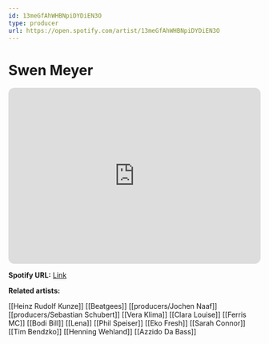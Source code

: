 ```yaml
---
id: 13meGfAhWHBNpiDYDiEN3O
type: producer
url: https://open.spotify.com/artist/13meGfAhWHBNpiDYDiEN3O
---
```

# Swen Meyer

<iframe style="border-radius:12px" src="https://open.spotify.com/embed/artist/13meGfAhWHBNpiDYDiEN3O" width="100%" height="352" frameBorder="0" allowfullscreen="" allow="autoplay; clipboard-write; encrypted-media; fullscreen; picture-in-picture" loading="lazy"></iframe>

**Spotify URL:** [Link](https://open.spotify.com/artist/13meGfAhWHBNpiDYDiEN3O)

**Related artists:**

[[Heinz Rudolf Kunze]]
[[Beatgees]]
[[producers/Jochen Naaf]]
[[producers/Sebastian Schubert]]
[[Vera Klima]]
[[Clara Louise]]
[[Ferris MC]]
[[Bodi Bill]]
[[Lena]]
[[Phil Speiser]]
[[Eko Fresh]]
[[Sarah Connor]]
[[Tim Bendzko]]
[[Henning Wehland]]
[[Azzido Da Bass]]
